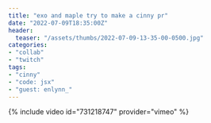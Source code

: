 ```yaml
---
title: "exo and maple try to make a cinny pr"
date: "2022-07-09T18:35:00Z"
header:
  teaser: "/assets/thumbs/2022-07-09-13-35-00-0500.jpg"
categories:
- "collab"
- "twitch"
tags:
- "cinny"
- "code: jsx"
- "guest: enlynn_"
---
```

{% include video id="731218747" provider="vimeo" %}
